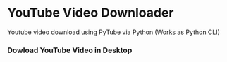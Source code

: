 # YouTube Video Downloader
 Youtube video download using PyTube via Python (Works as Python CLI)
### Dowload YouTube Video in Desktop